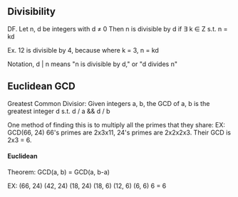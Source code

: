 ## Divisibility

DF. Let n, d be integers with d ≠ 0
	Then n is divisible by d if ∃ k ∈ Z s.t. n = kd

Ex. 12 is divisible by 4, because where k = 3, n = kd

Notation, d | n means "n is divisible by d," or "d divides n"

## Euclidean GCD

Greatest Common Divisior: Given integers a, b, the GCD of a, b is the greatest integer d s.t. d / a && d / b

One method of finding this is to multiply all the primes that they share:
EX: GCD(66, 24)
	66's primes are 2x3x11, 24's primes are 2x2x2x3. Their GCD is 2x3 = 6.

#### Euclidean

Theorem: GCD(a, b) = GCD(a, b-a)

EX: (66, 24)
(42, 24)
(18, 24)
(18, 6)
(12, 6)
(6, 6)
6 = 6

